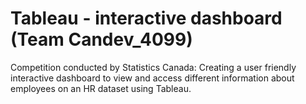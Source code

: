 # Tableau - interactive dashboard (Team Candev_4099)
Competition conducted by Statistics Canada:
Creating a user friendly interactive dashboard to view and access different information about employees on an HR dataset using Tableau.
